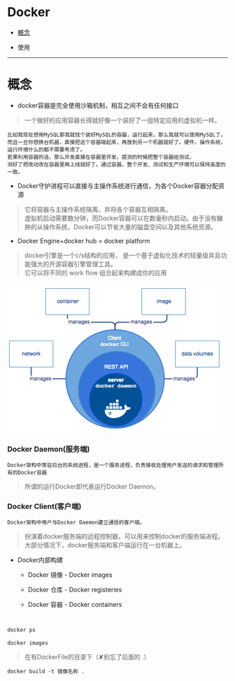 # Docker

* [概念](#概念)

* 使用

---
# 概念

* docker容器是完全使用沙箱机制，相互之间不会有任何接口   
> 一个做好的应用容器长得就好像一个装好了一组特定应用的虚拟机一样。
```
比如我现在想用MySQL那我就找个装好MySQL的容器，运行起来，那么我就可以使用MySQL了。
而且一旦你想换台机器，直接把这个容器端起来，再放到另一个机器就好了。硬件，操作系统，运行环境什么的都不需要考虑了。
若果利用容器的话，那么开发直接在容器里开发，提测的时候把整个容器给测试，
测好了把改动改在容器里再上线就好了。通过容器，整个开发、测试和生产环境可以保持高度的一致。   
```

* Docker守护进程可以直接与主操作系统进行通信，为各个Docker容器分配资源
> 它将容器与主操作系统隔离，并将各个容器互相隔离。   
> 虚拟机启动需要数分钟，而Docker容器可以在数毫秒内启动。由于没有臃肿的从操作系统，Docker可以节省大量的磁盘空间以及其他系统资源。

* Docker Engine+docker hub = docker platform   
> docker引擎是一个c/s结构的应用， 是一个基于虚拟化技术的轻量级并且功能强大的开源容器引擎管理工具。   
> 它可以将不同的 work flow 组合起来构建成你的应用   

![](images/engine.png "")
### Docker Daemon(服务端)
```
Docker架构中常驻后台的系统进程，是一个服务进程，负责接收处理用户发送的请求和管理所有的Docker容器
```
> 所谓的运行Docker即代表运行Docker Daemon。
### Docker Client(客户端)
```
Docker架构中用户与Docker Daemon建立通信的客户端。
```
> 扮演着docker服务端的远程控制器，可以用来控制docker的服务端进程。   
> 大部分情况下，docker服务端和客户端运行在一台机器上。   

* Docker内部构建
   * Docker 镜像 - Docker images

   * Docker 仓库 - Docker registeries

   * Docker 容器 - Docker containers 
# 
```
docker ps
```
```
docker images
```
> 在有DockerFile的目录下（✘别忘了后面的 .）
```
docker build -t 镜像名称 .
```

